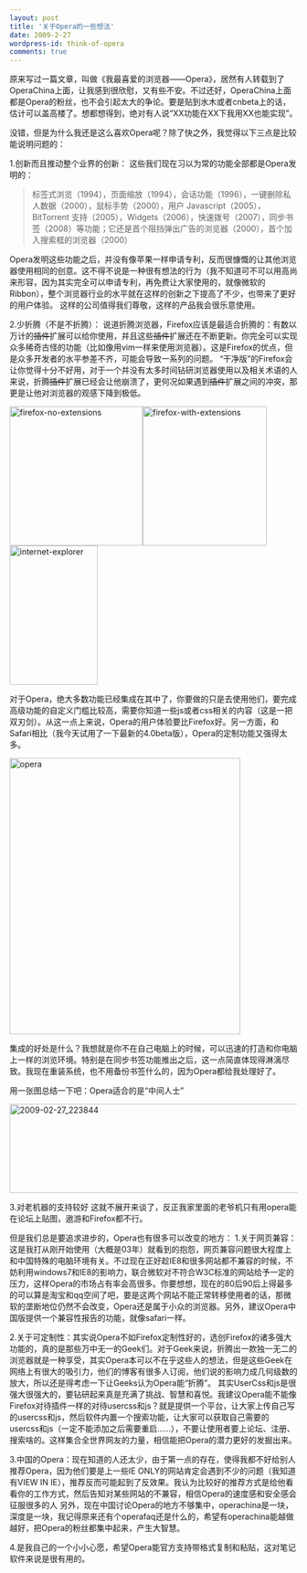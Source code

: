 ```yaml
---
layout: post
title: '关于Opera的一些想法'
date: 2009-2-27
wordpress-id: think-of-opera
comments: true
---
```

原来写过一篇文章，叫做《我最喜爱的浏览器——Opera》，居然有人转载到了OperaChina上面，让我感到很欣慰，又有些不安。不过还好，OperaChina上面都是Opera的粉丝，也不会引起太大的争论。要是贴到水木或者cnbeta上的话，估计可以盖高楼了。想都想得到，绝对有人说“XX功能在XX下我用XX也能实现”。

没错，但是为什么我还是这么喜欢Opera呢？除了快之外，我觉得以下三点是比较能说明问题的：

1.创新而且推动整个业界的创新：
这些我们现在习以为常的功能全部都是Opera发明的：
<blockquote>标签式浏览（1994），页面缩放（1994），会话功能（1996），一键删除私人数据（2000），鼠标手势（2000），用户 Javascript（2005），BitTorrent 支持（2005），Widgets（2006），快速拨号（2007），同步书签（2008）等功能；它还是首个阻挡弹出广告的浏览器（2000），首个加入搜索框的浏览器（2000）</blockquote>
Opera发明这些功能之后，并没有像苹果一样申请专利，反而很慷慨的让其他浏览器使用相同的创意。这不得不说是一种很有想法的行为（我不知道可不可以用高尚来形容，因为其实完全可以申请专利，再免费让大家使用的，就像微软的Ribbon），整个浏览器行业的水平就在这样的创新之下提高了不少，也带来了更好的用户体验。
这样的公司值得我们尊敬，这样的产品我会很乐意使用。

2.少折腾（不是不折腾）：
说道折腾浏览器，Firefox应该是最适合折腾的：有数以万计的<span style="text-decoration: line-through;">插件</span>扩展可以给你使用，并且这些<span style="text-decoration: line-through;">插件</span>扩展还在不断更新。你完全可以实现众多稀奇古怪的功能（比如像用vim一样来使用浏览器）。这是Firefox的优点，但是众多开发者的水平参差不齐，可能会导致一系列的问题。
“干净版”的Firefox会让你觉得十分不好用，对于一个并没有太多时间钻研浏览器使用以及相关术语的人来说，折腾<span style="text-decoration: line-through;">插件</span>扩展已经会让他崩溃了，更何况如果遇到<span style="text-decoration: line-through;">插件</span>扩展之间的冲突，那更是让他对浏览器的观感下降到极低。

<a href="http://laoyang.yo2.cn/wp-content/uploads/300/30018/2009/02/firefoxnoextensions.jpg"><img style="border-right: 0px; border-top: 0px; display: inline; border-left: 0px; border-bottom: 0px" title="firefox-no-extensions" src="http://laoyang.yo2.cn/wp-content/uploads/300/30018/2009/02/firefoxnoextensions-thumb.jpg" border="0" alt="firefox-no-extensions" width="233" height="244" /></a><a href="http://laoyang.yo2.cn/wp-content/uploads/300/30018/2009/02/firefoxwithextensions.jpg"><img style="border-right: 0px; border-top: 0px; display: inline; border-left: 0px; border-bottom: 0px" title="firefox-with-extensions" src="http://laoyang.yo2.cn/wp-content/uploads/300/30018/2009/02/firefoxwithextensions-thumb.jpg" border="0" alt="firefox-with-extensions" width="217" height="244" /></a><a href="http://laoyang.yo2.cn/wp-content/uploads/300/30018/2009/02/internetexplorer.jpg"><img style="border-right: 0px; border-top: 0px; display: inline; border-left: 0px; border-bottom: 0px" title="internet-explorer" src="http://laoyang.yo2.cn/wp-content/uploads/300/30018/2009/02/internetexplorer-thumb.jpg" border="0" alt="internet-explorer" width="154" height="244" /></a>

对于Opera，绝大多数功能已经集成在其中了，你要做的只是去使用他们，要完成高级功能的自定义门槛比较高，需要你知道一些js或者css相关的内容（这是一把双刃剑）。从这一点上来说，Opera的用户体验要比Firefox好。另一方面，和Safari相比（我今天试用了一下最新的4.0beta版），Opera的定制功能又强得太多。

<a href="http://laoyang.yo2.cn/wp-content/uploads/300/30018/2009/02/internetexplorer.jpg"><img style="border-right: 0px; border-top: 0px; display: inline; border-left: 0px; border-bottom: 0px" title="opera" src="http://laoyang.yo2.cn/wp-content/uploads/300/30018/2009/02/opera.jpg" border="0" alt="opera" width="404" height="484" /></a>

集成的好处是什么？我想就是你不在自己电脑上的时候，可以迅速的打造和你电脑上一样的浏览环境。特别是在同步书签功能推出之后，这一点简直体现得淋漓尽致。我现在重装系统，也不用备份书签什么的，因为Opera都给我处理好了。

用一张图总结一下吧：Opera适合的是“中间人士”

<a href="http://laoyang.yo2.cn/wp-content/uploads/300/30018/2009/02/20090227-223844.png"><img style="border-right: 0px; border-top: 0px; display: inline; border-left: 0px; border-bottom: 0px" title="2009-02-27_223844" src="http://laoyang.yo2.cn/wp-content/uploads/300/30018/2009/02/20090227-223844-thumb.png" border="0" alt="2009-02-27_223844" width="548" height="156" /></a>

3.对老机器的支持较好
这就不展开来谈了，反正我家里面的老爷机只有用opera能在论坛上贴图，遨游和Firefox都不行。

但是我们总是要追求进步的，Opera也有很多可以改变的地方：
1.关于网页兼容：这是我打从刚开始使用（大概是03年）就看到的抱怨，网页兼容问题很大程度上和中国特殊的电脑环境有关。不过现在正好趁IE8和很多网站都不兼容的时候，不妨利用windows7和IE8的影响力，联合微软对不符合W3C标准的网站给予一定的压力，这样Opera的市场占有率会高很多。你要想想，现在的80后90后上得最多的可以算是淘宝和qq空间了吧，要是这两个网站不能正常转移使用者的话，那微软的垄断地位仍然不会改变，Opera还是属于小众的浏览器。另外，建议Opera中国版提供一个兼容性报告的功能，就像safari一样。

2.关于可定制性：其实说Opera不如Firefox定制性好的，选创Firefox的诸多强大功能的，真的是那些万中无一的Geek们。对于Geek来说，折腾出一款独一无二的浏览器就是一种享受，其实Opera本可以不在乎这些人的想法，但是这些Geek在网络上有很大的吸引力，他们的博客有很多人订阅，他们说的影响力成几何级数的放大，所以还是得考虑一下让Geeks认为Opera能“折腾”。
其实UserCss和js是很强大很强大的，要钻研起来真是充满了挑战、智慧和喜悦。我建议Opera能不能像Firefox对待插件一样的对待usercss和js？就是提供一个平台，让大家上传自己写的usercss和js，然后软件内置一个搜索功能，让大家可以获取自己需要的usercss和js（一定不能添加之后需要重启……），不要让使用者要上论坛、注册、搜索啥的。这样集合全世界网友的力量，相信能把Opera的潜力更好的发掘出来。

3.中国的Opera：现在知道的人还太少，由于第一点的存在，使得我都不好给别人推荐Opera，因为他们要是上一些IE ONLY的网站肯定会遇到不少的问题（我知道有VIEW IN IE），推荐反而可能起到了反效果。我认为比较好的推荐方式是给他看看你的工作方式，然后告知对某些网站的不兼容，相信Opera的速度感和安全感会征服很多的人
另外，现在中国讨论Opera的地方不够集中，operachina是一块，深度是一块，我记得原来还有个operafaq还是什么的，希望有operachina能越做越好，把Opera的粉丝都集中起来，产生大智慧。

4.是我自己的一个小小心愿，希望Opera能官方支持带格式复制和粘贴，这对笔记软件来说是很有用的。
